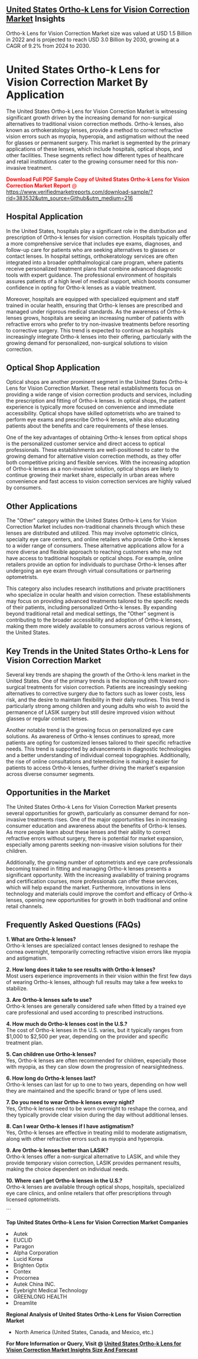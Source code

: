 <h2><a href="https://www.verifiedmarketreports.com/download-sample/?rid=383532&amp;utm_source=Github&amp;utm_medium=216" target="_blank">United States Ortho-k Lens for Vision Correction Market</a> Insights</h2><p>Ortho-k Lens for Vision Correction Market size was valued at USD 1.5 Billion in 2022 and is projected to reach USD 3.0 Billion by 2030, growing at a CAGR of 9.2% from 2024 to 2030.</p><p><h1>United States Ortho-k Lens for Vision Correction Market By Application</h1><p>The United States Ortho-k Lens for Vision Correction Market is witnessing significant growth driven by the increasing demand for non-surgical alternatives to traditional vision correction methods. Ortho-k lenses, also known as orthokeratology lenses, provide a method to correct refractive vision errors such as myopia, hyperopia, and astigmatism without the need for glasses or permanent surgery. This market is segmented by the primary applications of these lenses, which include hospitals, optical shops, and other facilities. These segments reflect how different types of healthcare and retail institutions cater to the growing consumer need for this non-invasive treatment.</p><p><p><span class=""><span style="color: #ff0000;"><strong>Download Full PDF Sample Copy of United States Ortho-k Lens for Vision Correction Market Report</strong> @ </span><a href="https://www.verifiedmarketreports.com/download-sample/?rid=383532&amp;utm_source=Github&amp;utm_medium=216" target="_blank">https://www.verifiedmarketreports.com/download-sample/?rid=383532&amp;utm_source=Github&amp;utm_medium=216</a></span></p></p><h2>Hospital Application</h2><p>In the United States, hospitals play a significant role in the distribution and prescription of Ortho-k lenses for vision correction. Hospitals typically offer a more comprehensive service that includes eye exams, diagnoses, and follow-up care for patients who are seeking alternatives to glasses or contact lenses. In hospital settings, orthokeratology services are often integrated into a broader ophthalmological care program, where patients receive personalized treatment plans that combine advanced diagnostic tools with expert guidance. The professional environment of hospitals assures patients of a high level of medical support, which boosts consumer confidence in opting for Ortho-k lenses as a viable treatment.</p><p>Moreover, hospitals are equipped with specialized equipment and staff trained in ocular health, ensuring that Ortho-k lenses are prescribed and managed under rigorous medical standards. As the awareness of Ortho-k lenses grows, hospitals are seeing an increasing number of patients with refractive errors who prefer to try non-invasive treatments before resorting to corrective surgery. This trend is expected to continue as hospitals increasingly integrate Ortho-k lenses into their offering, particularly with the growing demand for personalized, non-surgical solutions to vision correction.</p><h2>Optical Shop Application</h2><p>Optical shops are another prominent segment in the United States Ortho-k Lens for Vision Correction Market. These retail establishments focus on providing a wide range of vision correction products and services, including the prescription and fitting of Ortho-k lenses. In optical shops, the patient experience is typically more focused on convenience and immediate accessibility. Optical shops have skilled optometrists who are trained to perform eye exams and prescribe Ortho-k lenses, while also educating patients about the benefits and care requirements of these lenses.</p><p>One of the key advantages of obtaining Ortho-k lenses from optical shops is the personalized customer service and direct access to optical professionals. These establishments are well-positioned to cater to the growing demand for alternative vision correction methods, as they offer both competitive pricing and flexible services. With the increasing adoption of Ortho-k lenses as a non-invasive solution, optical shops are likely to continue growing their market share, especially in urban areas where convenience and fast access to vision correction services are highly valued by consumers.</p><h2>Other Applications</h2><p>The "Other" category within the United States Ortho-k Lens for Vision Correction Market includes non-traditional channels through which these lenses are distributed and utilized. This may involve optometric clinics, specialty eye care centers, and online retailers who provide Ortho-k lenses to a wider range of consumers. These alternative applications allow for a more diverse and flexible approach to reaching customers who may not have access to traditional hospitals or optical shops. For example, online retailers provide an option for individuals to purchase Ortho-k lenses after undergoing an eye exam through virtual consultations or partnering optometrists.</p><p>This category also includes research institutions and private practitioners who specialize in ocular health and vision correction. These establishments may focus on providing advanced treatments tailored to the specific needs of their patients, including personalized Ortho-k lenses. By expanding beyond traditional retail and medical settings, the "Other" segment is contributing to the broader accessibility and adoption of Ortho-k lenses, making them more widely available to consumers across various regions of the United States.</p><h2>Key Trends in the United States Ortho-k Lens for Vision Correction Market</h2><p>Several key trends are shaping the growth of the Ortho-k lens market in the United States. One of the primary trends is the increasing shift toward non-surgical treatments for vision correction. Patients are increasingly seeking alternatives to corrective surgery due to factors such as lower costs, less risk, and the desire to maintain flexibility in their daily routines. This trend is particularly strong among children and young adults who wish to avoid the permanence of LASIK surgery but still desire improved vision without glasses or regular contact lenses.</p><p>Another notable trend is the growing focus on personalized eye care solutions. As awareness of Ortho-k lenses continues to spread, more patients are opting for customized lenses tailored to their specific refractive needs. This trend is supported by advancements in diagnostic technologies and a better understanding of individual corneal topographies. Additionally, the rise of online consultations and telemedicine is making it easier for patients to access Ortho-k lenses, further driving the market's expansion across diverse consumer segments.</p><h2>Opportunities in the Market</h2><p>The United States Ortho-k Lens for Vision Correction Market presents several opportunities for growth, particularly as consumer demand for non-invasive treatments rises. One of the major opportunities lies in increasing consumer education and awareness about the benefits of Ortho-k lenses. As more people learn about these lenses and their ability to correct refractive errors without surgery, there is potential for market expansion, especially among parents seeking non-invasive vision solutions for their children.</p><p>Additionally, the growing number of optometrists and eye care professionals becoming trained in fitting and managing Ortho-k lenses presents a significant opportunity. With the increasing availability of training programs and certification courses, more professionals can offer these services, which will help expand the market. Furthermore, innovations in lens technology and materials could improve the comfort and efficacy of Ortho-k lenses, opening new opportunities for growth in both traditional and online retail channels.</p><h2>Frequently Asked Questions (FAQs)</h2><p><strong>1. What are Ortho-k lenses?</strong><br>Ortho-k lenses are specialized contact lenses designed to reshape the cornea overnight, temporarily correcting refractive vision errors like myopia and astigmatism.</p><p><strong>2. How long does it take to see results with Ortho-k lenses?</strong><br>Most users experience improvements in their vision within the first few days of wearing Ortho-k lenses, although full results may take a few weeks to stabilize.</p><p><strong>3. Are Ortho-k lenses safe to use?</strong><br>Ortho-k lenses are generally considered safe when fitted by a trained eye care professional and used according to prescribed instructions.</p><p><strong>4. How much do Ortho-k lenses cost in the U.S.?</strong><br>The cost of Ortho-k lenses in the U.S. varies, but it typically ranges from $1,000 to $2,500 per year, depending on the provider and specific treatment plan.</p><p><strong>5. Can children use Ortho-k lenses?</strong><br>Yes, Ortho-k lenses are often recommended for children, especially those with myopia, as they can slow down the progression of nearsightedness.</p><p><strong>6. How long do Ortho-k lenses last?</strong><br>Ortho-k lenses can last for up to one to two years, depending on how well they are maintained and the specific brand or type of lens used.</p><p><strong>7. Do you need to wear Ortho-k lenses every night?</strong><br>Yes, Ortho-k lenses need to be worn overnight to reshape the cornea, and they typically provide clear vision during the day without additional lenses.</p><p><strong>8. Can I wear Ortho-k lenses if I have astigmatism?</strong><br>Yes, Ortho-k lenses are effective in treating mild to moderate astigmatism, along with other refractive errors such as myopia and hyperopia.</p><p><strong>9. Are Ortho-k lenses better than LASIK?</strong><br>Ortho-k lenses offer a non-surgical alternative to LASIK, and while they provide temporary vision correction, LASIK provides permanent results, making the choice dependent on individual needs.</p><p><strong>10. Where can I get Ortho-k lenses in the U.S.?</strong><br>Ortho-k lenses are available through optical shops, hospitals, specialized eye care clinics, and online retailers that offer prescriptions through licensed optometrists.</p>```</p><p><strong>Top United States Ortho-k Lens for Vision Correction Market Companies</strong></p><div data-test-id=""><p><li>Autek</li><li> EUCLID</li><li> Paragon</li><li> Alpha Corporation</li><li> Lucid Korea</li><li> Brighten Optix</li><li> Contex</li><li> Procornea</li><li> Autek China INC.</li><li> Eyebright Medical Technology</li><li> GREENLONG HEALTH</li><li> Dreamlite</li></p><div><strong>Regional Analysis of&nbsp;United States Ortho-k Lens for Vision Correction Market</strong></div><ul><li dir="ltr"><p dir="ltr">North America&nbsp;(United States, Canada, and Mexico, etc.)</p></li></ul><p><strong>For More Information or Query, Visit @&nbsp;</strong><strong><a href="https://www.verifiedmarketreports.com/product/ortho-k-lens-for-vision-correction-market/?utm_source=Github&amp;utm_medium=216" target="_blank">United States Ortho-k Lens for Vision Correction Market Insights Size And Forecast</a></strong></p></div>
